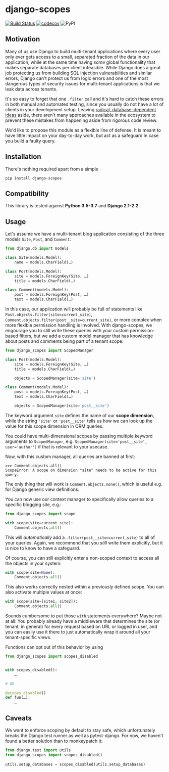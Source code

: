 django-scopes
=============

[![Build Status](https://travis-ci.com/raphaelm/django-scopes.svg?branch=master)](https://travis-ci.com/raphaelm/django-scopes) [![codecov](https://codecov.io/gh/raphaelm/django-scopes/branch/master/graph/badge.svg)](https://codecov.io/gh/raphaelm/django-scopes) ![PyPI](https://img.shields.io/pypi/v/django-scopes.svg)

Motivation
----------

Many of us use Django to build multi-tenant applications where every user only ever
gets access to a small, separated fraction of the data in our application, while
at the same time having *some* global functionality that makes separate databases per
client infeasible. While Django does a great job protecting us from building SQL
injection vulnerabilities and similar errors, Django can't protect us from logic
errors and one of the most dangerous types of security issues for multi-tenant
applications is that we leak data across tenants.

It's so easy to forget that one ``.filter`` call and it's hard to catch these errors
in both manual and automated testing, since you usually do not have a lot of clients
in your development setup. Leaving [radical, database-dependent ideas](https://github.com/bernardopires/django-tenant-schemas)
aside, there aren't many approaches available in the ecosystem to prevent these mistakes
from happening aside from rigorous code review.

We'd like to propose this module as a flexible line of defense. It is meant to have
little impact on your day-to-day work, but act as a safeguard in case you build a
faulty query.

Installation
------------

There's nothing required apart from a simple

	pip install django-scopes
	
Compatibility
-------------

This library is tested against **Python 3.5-3.7** and **Django 2.1-2.2**.

Usage
-----

Let's assume we have a multi-tenant blog application consisting of the three models ``Site``,
``Post``, and ``Comment``:

```python
from django.db import models

class Site(models.Model):
	name = models.CharField(…)

class Post(models.Model):
	site = models.ForeignKey(Site, …)
	title = models.CharField(…)

class Comment(models.Model):
	post = models.ForeignKey(Post, …)
	text = models.CharField(…)
```

In this case, our application will probably be full of statements like
``Post.objects.filter(site=current_site)``, ``Comment.objects.filter(post__site=current_site)``,
or more complex when more flexible permission handling is involved. With django-scopes, we
engourage you to still write these queries with your custom permission-based filters, but
we add a custom model manager that has knowledge about posts and comments being part of a
tenant scope:

```python
from django_scopes import ScopedManager

class Post(models.Model):
	site = models.ForeignKey(Site, …)
	title = models.CharField(…)

	objects = ScopedManager(site='site')

class Comment(models.Model):
	post = models.ForeignKey(Post, …)
	text = models.CharField(…)

	objects = ScopedManager(site='post__site')
```

The keyword argument ``site`` defines the name of our **scope dimension**, while the string
``'site'`` or ``'post__site'`` tells us how we can look up the value for this scope dimension
in ORM queries.

You could have multi-dimensional scopes by passing multiple keyword arguments to
``ScopedManager``, e.g. ``ScopedManager(site='post__site', user='author')`` if that is
relevant to your usecase.

Now, with this custom manager, all queries are banned at first:

	>>> Comment.objects.all()
	ScopeError: A scope on dimension "site" needs to be active for this query.

The only thing that will work is ``Comment.objects.none()``, which is useful e.g. for Django
generic view definitions.

You can now use our context manager to specifically allow queries to a specific blogging site,
e.g.:

```python
from django_scopes import scope

with scope(site=current_site):
	Comment.objects.all()
```

This will *automatically* add a ``.filter(post__site=current_site)`` to all of your queries.
Again, we recommend that you *still* write them explicitly, but it is nice to know to have a
safeguard.

Of course, you can still explicitly enter a non-scoped context to access all the objects in your
system:

```python
with scope(site=None):
	Comment.objects.all()
```

This also works correctly nested within a previously defined scope. You can also activate multiple
values at once:

```python
with scope(site=[site1, site2]):
	Comment.objects.all()
```

Sounds cumbersome to put those ``with`` statements everywhere? Maybe not at all: You probably
already have a middleware that determines the site (or tenant, in general) for every request
based on URL or logged in user, and you can easily use it there to just automatically wrap
it around all your tenant-specific views.

Functions can opt out of this behavior by using

```python
from django_scopes import scopes_disabled


with scopes_disabled():
    …

# OR

@scopes_disabled()
def fun(…):
    …
```

Caveats
-------

We want to enforce scoping by default to stay safe, which unfortunately
breaks the Django test runner as well as pytest-django. For now, we haven't found
a better solution than to monkeypatch it:

```python
from django.test import utils
from django_scopes import scopes_disabled()
    
utils.setup_databases = scopes_disabled(utils.setup_databases)
```
